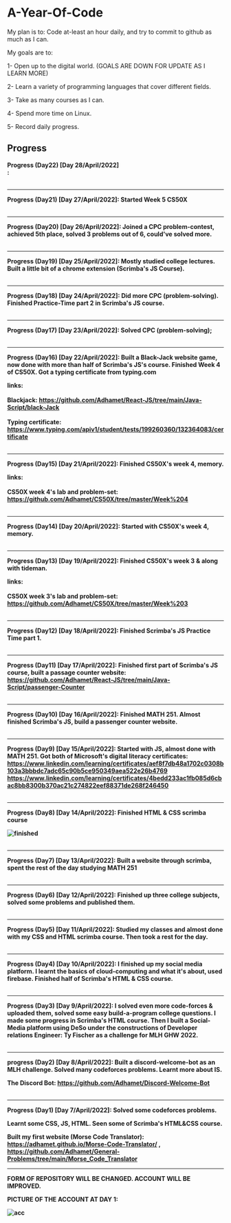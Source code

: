 # A-Year-Of-Code

My plan is to: Code at-least an hour daily, and try to commit to github as much as I can.

My goals are to:

1- Open up to the digital world. (GOALS ARE DOWN FOR UPDATE AS I LEARN MORE)

2- Learn a variety of programming languages that cover different fields.

3- Take as many courses as I can.

4- Spend more time on Linux.

5- Record daily progress.

Progress
---------------------------------------------------------------------------------------------------------

<b>Progress (Day22) [Day 28/April/2022]</br>: 
<br></br>

---------------------------

<b>Progress (Day21) [Day 27/April/2022]</b>: Started Week 5 CS50X
<br></br>

---------------------------

<b>Progress (Day20) [Day 26/April/2022]</b>: Joined a CPC problem-contest, achieved 5th place, solved 3 problems out of 6, could've solved more.
<br></br>

---------------------------

<b>Progress (Day19) [Day 25/April/2022]</b>: Mostly studied college lectures. Built a little bit of a chrome extension (Scrimba's JS Course).
<br></br>

--------------------------

<b>Progress (Day18) [Day 24/April/2022]</b>: Did more CPC (problem-solving). Finished Practice-Time part 2 in Scrimba's JS course.
<br></br>

--------------------------

<b>Progress (Day17) [Day 23/April/2022]</b>: Solved CPC (problem-solving);
<br></br>

--------------------------
<b>Progress (Day16) [Day 22/April/2022]</b>: Built a Black-Jack website game, now done with more than half of Scrimba's JS's course. Finished Week 4 of CS50X. Got a typing certificate from typing.com

links:<br></br>
Blackjack: https://github.com/Adhamet/React-JS/tree/main/Java-Script/black-Jack <br></br>
Typing certificate: https://www.typing.com/apiv1/student/tests/199260360/132364083/certificate
<br></br>

--------------------------
<b>Progress (Day15) [Day 21/April/2022]</b>: Finished CS50X's week 4, memory.

links:<br></br>
CS50X week 4's lab and problem-set: https://github.com/Adhamet/CS50X/tree/master/Week%204
<br></br>

--------------------------
<b>Progress (Day14) [Day 20/April/2022]</b>: Started with CS50X's week 4, memory.
<br></br>

--------------------------
<b>Progress (Day13) [Day 19/April/2022]</b>: Finished CS50X's week 3 & along with tideman.

links:<br></br>
CS50X week 3's lab and problem-set: https://github.com/Adhamet/CS50X/tree/master/Week%203
<br></br>

--------------------------
<b>Progress (Day12) [Day 18/April/2022]</b>: Finished Scrimba's JS Practice Time part 1.
<br></br>

--------------------------
<b>Progress (Day11) [Day 17/April/2022]</b>: Finished first part of Scrimba's JS course, built a passage counter website: https://github.com/Adhamet/React-JS/tree/main/Java-Script/passenger-Counter
<br></br>

--------------------------
<b>Progress (Day10) [Day 16/April/2022]</b>: Finished MATH 251. Almost finished Scrimba's JS, build a passenger counter website.
<br></br>

--------------------------
<b>Progress (Day9) [Day 15/April/2022]</b>: Started with JS, almost done with MATH 251. Got both of Microsoft's digital literacy certificates:
https://www.linkedin.com/learning/certificates/aef8f7db48a1702c0308b103a3bbbdc7adc65c90b5ce950349aea522e26b4769
https://www.linkedin.com/learning/certificates/4bedd233ac1fb085d6cbac8bb8300b370ac21c274822eef88371de268f246450
<br></br>

--------------------------
<b>Progress (Day8) [Day 14/April/2022]</b>: Finished HTML & CSS scrimba course

![finished](https://user-images.githubusercontent.com/98621817/163564272-a77062b7-0119-4b93-97e0-4404fee7002a.png)
<br></br>

--------------------------
<b>Progress (Day7) [Day 13/April/2022]</b>: Built a website through scrimba, spent the rest of the day studying MATH 251
<br></br>

--------------------------
<b>Progress (Day6) [Day 12/April/2022]</b>: Finished up three college subjects, solved some problems and published them.
<br></br>

--------------------------
<b>Progress (Day5) [Day 11/April/2022]</b>: Studied my classes and almost done with my CSS and HTML scrimba course. Then took a rest for the day. 
<br></br>

--------------------------
<b>Progress (Day4) [Day 10/April/2022]</b>: I finished up my social media platform. I learnt the basics of cloud-computing and what it's about, used firebase. Finished half of Scrimba's HTML & CSS course.
<br></br>

--------------------------
<b>Progress (Day3) [Day 9/April/2022]</b>: I solved even more code-forces & uploaded them, solved some easy build-a-program college questions. I made some progress in Scrimba's HTML course. Then I built a Social-Media platform using DeSo under the constructions of Developer relations Engineer: Ty Fischer as a challenge for MLH GHW 2022.
<br></br>

--------------------------
<b>progress (Day2) [Day 8/April/2022]</b>: 
Built a discord-welcome-bot as an MLH challenge. Solved many codeforces problems. Learnt more about IS.

The Discord Bot: https://github.com/Adhamet/Discord-Welcome-Bot
<br></br>

--------------------------
<b>Progress (Day1) [Day 7/April/2022]</b>:
Solved some codeforces problems. 

Learnt some CSS, JS, HTML. Seen some of Scrimba's HTML&CSS course. 

Built my first website (Morse Code Translator): https://adhamet.github.io/Morse-Code-Translator/ , https://github.com/Adhamet/General-Problems/tree/main/Morse_Code_Translator




---------------------------------------------------------------------------------------------------------


FORM OF REPOSITORY WILL BE CHANGED. ACCOUNT WILL BE IMPROVED.

PICTURE OF THE ACCOUNT AT DAY 1:

![acc](https://user-images.githubusercontent.com/98621817/161599532-2d92dd24-716a-438f-a33d-dea7411c666e.png)
